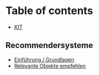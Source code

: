 # Table of contents

* [KIT](README.md)

## Recommendersysteme

* [Einführung / Grundlagen](recommendersysteme/01_einfuehrung.md)
* [Relevante Objekte empfehlen](recommendersysteme/15_relevante_objekte.md)

